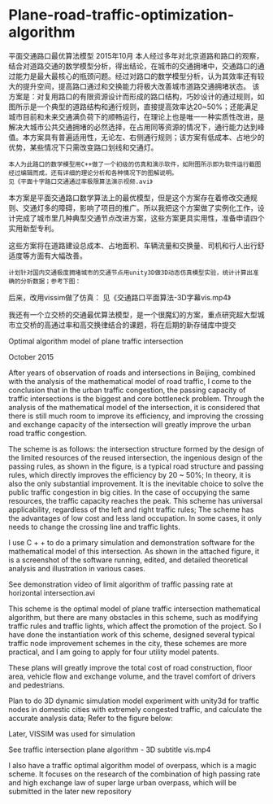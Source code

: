# Plane-road-traffic-optimization-algorithm
平面交通路口最优算法模型
2015年10月
	本人经过多年对北京道路和路口的观察，结合对道路交通的数学模型分析，得出结论，在城市的交通拥堵中，交通路口的通过能力是最大最核心的瓶颈问题。经过对路口的数学模型分析，认为其效率还有较大的提升空间，提高路口通过和交换能力将极大改善城市道路交通拥堵状态。
	该方案是：对复用路口的有限资源设计而形成的路口结构，巧妙设计的通过规则，如图所示是一个典型的道路结构和通行规则，直接提高效率达20~50%；还能满足城市目前和未来交通满负荷下的顺畅运行，在理论上也是唯一一种实质性改进，是解决大城市公共交通拥堵的必然选择，在占用同等资源的情况下，通行能力达到峰值。本方案具有普遍适用性，无论左、右侧通行规则；该方案有低成本、占地少的优势，某些情况下只需改变路口划线和交通灯。
	
	本人为此路口的数学模型用C++做了一个初级的仿真和演示软件，如附图所示即为软件运行截图经过编辑而成，还有详细的理论分析和各种情况下的图解说明。
	见《平面十字路口交通通过率极限算法演示视频.avi》
	
 

本方案是平面交通路口数学算法上的最优模型，但是这个方案存在着修改交通规则、交通灯多的障碍，影响了项目的推广。所以我把这个方案做了实例化工作，设计完成了城市里几种典型交通节点改进方案，这些方案更具实用性，准备申请四个实用新型专利。

这些方案将在道路建设总成本、占地面积、车辆流量和交换量、司机和行人出行舒适度等方面有大幅改善。

	计划针对国内交通极度拥堵城市的交通节点用unity3D做3D动态仿真模型实验，统计计算出准确的分析数据；参考下图：
 
后来，改用vissim做了仿真：
见《交通路口平面算法-3D字幕vis.mp4》

我还有一个立交桥的交通最优算法模型，是一个很魔幻的方案，重点研究超大型城市立交桥的高通过率和高交换律结合的课题，将在后期的新存储库中提交


Optimal algorithm model of plane traffic intersection

October 2015

After years of observation of roads and intersections in Beijing, combined with the analysis of the mathematical model of road traffic, I come to the conclusion that in the urban traffic congestion, the passing capacity of traffic intersections is the biggest and core bottleneck problem. Through the analysis of the mathematical model of the intersection, it is considered that there is still much room to improve its efficiency, and improving the crossing and exchange capacity of the intersection will greatly improve the urban road traffic congestion.

The scheme is as follows: the intersection structure formed by the design of the limited resources of the reused intersection, the ingenious design of the passing rules, as shown in the figure, is a typical road structure and passing rules, which directly improves the efficiency by 20 ~ 50%; In theory, it is also the only substantial improvement. It is the inevitable choice to solve the public traffic congestion in big cities. In the case of occupying the same resources, the traffic capacity reaches the peak. This scheme has universal applicability, regardless of the left and right traffic rules; The scheme has the advantages of low cost and less land occupation. In some cases, it only needs to change the crossing line and traffic lights.

I use C + + to do a primary simulation and demonstration software for the mathematical model of this intersection. As shown in the attached figure, it is a screenshot of the software running, edited, and detailed theoretical analysis and illustration in various cases.

See demonstration video of limit algorithm of traffic passing rate at horizontal intersection.avi

This scheme is the optimal model of plane traffic intersection mathematical algorithm, but there are many obstacles in this scheme, such as modifying traffic rules and traffic lights, which affect the promotion of the project. So I have done the instantiation work of this scheme, designed several typical traffic node improvement schemes in the city, these schemes are more practical, and I am going to apply for four utility model patents.

These plans will greatly improve the total cost of road construction, floor area, vehicle flow and exchange volume, and the travel comfort of drivers and pedestrians.

Plan to do 3D dynamic simulation model experiment with unity3d for traffic nodes in domestic cities with extremely congested traffic, and calculate the accurate analysis data; Refer to the figure below:

Later, VISSIM was used for simulation

See traffic intersection plane algorithm - 3D subtitle vis.mp4

I also have a traffic optimal algorithm model of overpass, which is a magic scheme. It focuses on the research of the combination of high passing rate and high exchange law of super large urban overpass, which will be submitted in the later new repository
